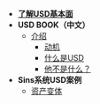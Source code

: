 <!-- docs/_sidebar.md -->

* [**了解USD基本面**](/)
* **USD BOOK（中文）**
  * [介绍](usd_book/)
    * [动机](usd_book/motivation)
    * [什么是USD](usd_book/usd_primer)
    * [他不是什么？](usd_book/what_is_usd_not)
* **Sins系统USD案例**
  * [资产变体](sins_sys/asset_variant)